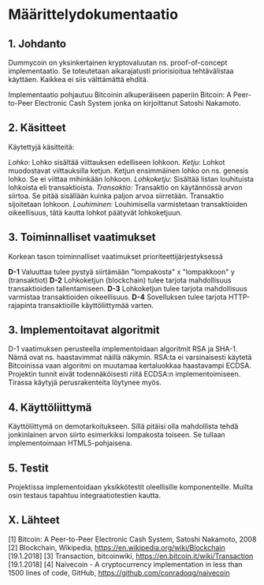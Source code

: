 
# Määrittelydokumentaatio

## 1. Johdanto

Dummycoin on yksinkertainen kryptovaluutan ns. proof-of-concept implementaatio. Se 
toteutetaan aikarajatusti priorisioitua tehtävälistaa käyttäen. Kaikkea ei siis välttämättä ehditä.

Implementaatio pohjautuu Bitcoinin alkuperäiseen paperiin Bitcoin: A Peer-to-Peer Electronic Cash System jonka on kirjoittanut Satoshi Nakamoto.

## 2. Käsitteet

Käytettyjä käsitteitä:

*Lohko*: Lohko sisältää viittauksen edelliseen lohkoon. 
*Ketju*: Lohkot muodostavat viittauksilla ketjun. Ketjun ensimmäinen lohko on ns. genesis lohko. Se ei viittaa mihinkään lohkoon.
*Lohkoketju*: Sisältää listan louhituista lohkoista eli transaktioista. 
*Transaktio*: Transaktio on käytännössä arvon siirtoa. Se pitää sisällään kuinka paljon arvoa siirretään. Transaktio sijoitetaan lohkoon. 
*Louhiminen*: Louhimisella varmistetaan transaktioiden oikeellisuus, tätä kautta lohkot päätyvät lohkoketjuun.

## 3. Toiminnalliset vaatimukset

Korkean tason toiminnalliset vaatimukset prioriteettijärjestyksessä

**D-1** Valuuttaa tulee pystyä siirtämään "lompakosta" x "lompakkoon" y (transaktiot) 
**D-2** Lohkoketjun (blockchain) tulee tarjota mahdollisuus transaktioiden tallentamiseen. 
**D-3** Lohkoketjun tulee tarjota mahdollisuus varmistaa transaktioiden oikeellisuus. 
**D-4** Sovelluksen tulee tarjota HTTP-rajapinta transaktioille käyttöliittymää varten. 

## 3. Implementoitavat algoritmit

D-1 vaatimuksen perusteella implementoidaan algoritmit RSA ja SHA-1. Nämä ovat ns. haastavimmat
näillä näkymin. RSA:ta ei varsinaisesti käytetä Bitcoinissa vaan algoritmi on muutamaa
kertaluokkaa haastavampi ECDSA. Projektin tunnit eivät todennäköisesti riitä
ECDSA:n implementoimiseen. Tirassa käytyjä perusrakenteita löytynee myös.

## 4. Käyttöliittymä

Käyttöliittymä on demotarkoitukseen. Sillä pitäisi olla mahdollista tehdä
jonkinlainen arvon siirto esimerkiksi lompakosta toiseen. Se tullaan
implementoimaan HTML5-pohjaisena.

## 5. Testit

Projektissa implementoidaan yksikkötestit oleellisille komponenteille. 
Muilta osin testaus tapahtuu integraatiotestien kautta.  


## X. Lähteet

[1] Bitcoin: A Peer-to-Peer Electronic Cash System, Satoshi Nakamoto, 2008
[2] Blockchain, Wikipedia, https://en.wikipedia.org/wiki/Blockchain [19.1.2018]
[3] Transaction, bitcoinwiki, https://en.bitcoin.it/wiki/Transaction [19.1.2018]
[4] Naivecoin - A cryptocurrency implementation in less than 1500 lines of code, GitHub, https://github.com/conradoqg/naivecoin

